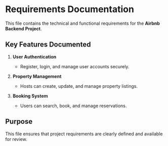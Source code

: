 
# Requirements Documentation

This file contains the technical and functional requirements for the **Airbnb Backend Project**.

## Key Features Documented
1. **User Authentication**  
   - Register, login, and manage user accounts securely.  

2. **Property Management**  
   - Hosts can create, update, and manage property listings.  

3. **Booking System**  
   - Users can search, book, and manage reservations.  

## Purpose
This file ensures that project requirements are clearly defined and available for review.  
